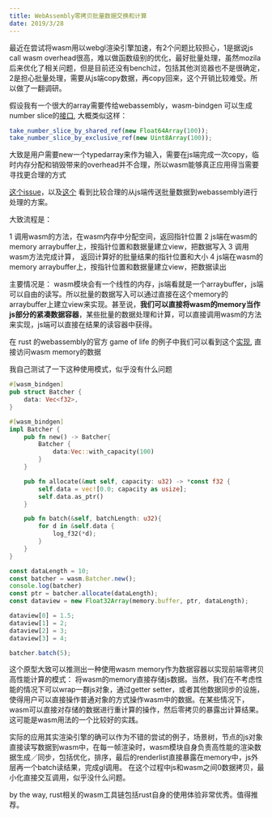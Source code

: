 ```yaml
---
title: WebAssembly零拷贝批量数据交换和计算
date: 2019/3/28
---
```



最近在尝试将wasm用以webgl渲染引擎加速，有2个问题比较担心，1是据说js call wasm overhead很高，难以做函数级别的优化，最好批量处理，虽然mozila后来优化了相关问题，但是目前还没有bench过，包括其他浏览器也不是很确定，2是担心批量处理，需要从js端copy数据，再copy回来，这个开销比较难受。所以做了一翻调研。

假设我有一个很大的array需要传给webassembly，wasm-bindgen 可以生成 number slice的[接口](https://rustwasm.github.io/docs/wasm-bindgen/reference/types/number-slices.html), 大概类似这样：

```js
take_number_slice_by_shared_ref(new Float64Array(100));
take_number_slice_by_exclusive_ref(new Uint8Array(100));
```
大致是用户需要new一个typedarray来作为输入，需要在js端完成一次copy，临时内存分配和销毁带来的overhead并不合理，所以wasm能够真正应用得当需要寻找更合理的方式

[这个issue](https://github.com/rustwasm/wasm-bindgen/issues/270)，以及[这个](https://stackoverflow.com/questions/41875728/pass-a-javascript-array-as-argument-to-a-webassembly-function) 看到比较合理的从js端传送批量数据到webassembly进行处理的方案。

大致流程是：

1 调用wasm的方法，在wasm内存中分配空间，返回指针位置
2 js端在wasm的memory arraybuffer上，按指针位置和数据量建立view，把数据写入
3 调用wasm方法完成计算， 返回计算好的批量结果的指针位置和大小
4 js端在wasm的memory arraybuffer上，按指针位置和数据量建立view，把数据读出

主要情况是： wasm模块会有一个线性的内存，js端看就是一个arraybuffer，js端可以自由的读写。所以批量的数据写入可以通过直接在这个memory的arraybuffer上建立view来实现。甚至说，**我们可以直接将wasm的memory当作js部分的紧凑数据容器**，某些批量的数据处理和计算，可以直接调用wasm的方法来实现，js端可以直接在结果的读容器中获得。

在 rust 的webassembly的官方 game of life 的例子中我们可以看到这个[实现](https://rustwasm.github.io/docs/book/game-of-life/implementing.html), 直接访问wasm memory的数据

我自己测试了一下这种使用模式，似乎没有什么问题

```rust
#[wasm_bindgen]
pub struct Batcher {
    data: Vec<f32>,
}

#[wasm_bindgen]
impl Batcher {
    pub fn new() -> Batcher{
        Batcher {
            data:Vec::with_capacity(100)
        }
    }

    pub fn allocate(&mut self, capacity: u32) -> *const f32 {
        self.data = vec![0.0; capacity as usize];
        self.data.as_ptr()
    }

    pub fn batch(&self, batchLength: u32){
        for d in &self.data {
            log_f32(*d);
        }
    }
}
```

```js
const dataLength = 10;
const batcher = wasm.Batcher.new();
console.log(batcher)
const ptr = batcher.allocate(dataLength);
const dataview = new Float32Array(memory.buffer, ptr, dataLength);

dataview[0] = 1.5;
dataview[1] = 2;
dataview[2] = 3;
dataview[3] = 4;

batcher.batch(5);
```

这个原型大致可以推测出一种使用wasm memory作为数据容器以实现前端零拷贝高性能计算的模式： 将wasm的memory直接存储js数据。当然，我们在不考虑性能的情况下可以wrap一群js对象，通过getter setter，或者其他数据同步的设施，使得用户可以直接操作普通对象的方式操作wasm中的数据。在某些情况下，wasm可以直接对存储的数据进行重计算的操作，然后零拷贝的暴露出计算结果。这可能是wasm用法的一个比较好的实践。

实际的应用其实渲染引擎的确可以作为不错的尝试的例子，场景树，节点的js对象直接读写数据到wasm中，在每一帧渲染时，wasm模块自身负责高性能的渲染数据生成／同步，包括优化，排序，最后的renderlist直接暴露在memory中，js外层再一个batch读结果，完成gl调用。 在这个过程中js和wasm之间0数据拷贝，最小化直接交互调用，似乎没什么问题。

by the way, rust相关的wasm工具链包括rust自身的使用体验非常优秀。值得推荐。